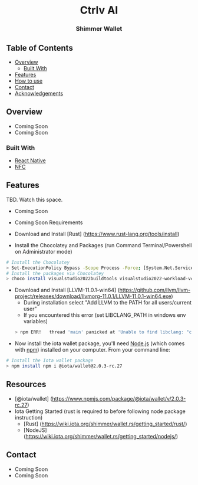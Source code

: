 <h1 align="center">Ctrlv AI</h1>
<div align="center">
  <h3>
    Shimmer Wallet
  </h3>
</div>

<!-- TABLE OF CONTENTS -->

## Table of Contents

- [Overview](#overview)
  - [Built With](#built-with)
- [Features](#features)
- [How to use](#how-to-use)
- [Contact](#contact)
- [Acknowledgements](#acknowledgements)

<!-- OVERVIEW -->

## Overview

- Coming Soon
- Coming Soon

### Built With

- [React Native](https://reactnative.dev/)
- [NFC](https://nfc-forum.org/)

## Features

TBD. Watch this space.

- Coming Soon
- Coming Soon
  Requirements

- Download and Install [Rust] (https://www.rust-lang.org/tools/install)

- Install the Chocolatey and Packages (run Command Terminal/Powershell on Administrator mode)

```bash
# Install the Chocolatey
> Set-ExecutionPolicy Bypass -Scope Process -Force; [System.Net.ServicePointManager]::SecurityProtocol = [System.Net.ServicePointManager]::SecurityProtocol -bor 3072; iex ((New-Object System.Net.WebClient).DownloadString('https://community.chocolatey.org/install.ps1'))
# Install the packages via Chocolatey
> choco install visualstudio2022buildtools visualstudio2022-workload-vctools rust-ms msys2 llvm
```

- Download and Install [LLVM-11.0.1-win64] (https://github.com/llvm/llvm-project/releases/download/llvmorg-11.0.1/LLVM-11.0.1-win64.exe)
  - During installation select "Add LLVM to the PATH for all users/current user"
  - If you encountered this error (set LIBCLANG_PATH in windows env variables)
  ```bash
  > npm ERR!   thread 'main' panicked at 'Unable to find libclang: "couldn't find any valid shared libraries matching: ['clang.dll', 'libclang.dll'], set the `LIBCLANG_PATH` environment variable to a path where one of these files can be found (invalid: [])"', C:\Users\New User\.cargo\registry\src\github.com-1ecc6299db9ec823\bindgen-0.64.0\./lib.rs:2393:31
  ```
- Now install the iota wallet package, you'll need [Node.js](https://nodejs.org/en/download/) (which comes with [npm](http://npmjs.com)) installed on your computer. From your command line:

```bash
# Install the Iota wallet package
> npm install npm i @iota/wallet@2.0.3-rc.27

```

## Resources

- [@iota/wallet] (https://www.npmjs.com/package/@iota/wallet/v/2.0.3-rc.27)
- Iota Getting Started (rust is required to before following node package instruction)
  - [Rust] (https://wiki.iota.org/shimmer/wallet.rs/getting_started/rust/)
  - [NodeJS] (https://wiki.iota.org/shimmer/wallet.rs/getting_started/nodejs/)

## Contact

- Coming Soon
- Coming Soon
